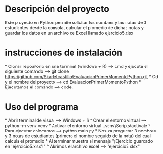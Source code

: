 # Descripción del proyecto
Este proyecto en Python permite solicitar los nombres y las notas de 3 estudiantes desde la consola, calcular el promedio de dichas notas y guardar los datos en un archivo de Excel llamado ejercicio5.xlsx

# instrucciones de instalación 
° Clonar repositorio en una terminal (windows + R) --> cmd
 y ejecuta el siguiente comando --> git clone https://github.com/Skarletcastillo/EvaluacionPrimerMomentoPython.git
° Cd y el nombre del proyecto --> cd EvaluacionPrimerMomentoPython
° Ejecutamos el comando --> code .

# Uso del programa
° Abrir terminal de visual --> Windows + ñ
° Crear el entorno virtual --> python -m venv venv
° Activar el entorno virtual .\.venv\Scripts\activate
° Para ejecutar colocamos --> python main.py
° Nos va preguntar 3 nombres y 3 notas de estudiantes (primero el nombre seguido de la nota) del cual calcula el promedio
° Al terminar muestra el mensaje "¡Ejercicio guardado en 'ejercicio5.xlsx'!"
° Abrimos el archivo excel --> "ejercicio5.xlsx"